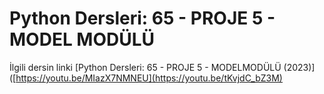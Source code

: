# Python Dersleri: 65 - PROJE 5 - MODEL MODÜLÜ

İlgili dersin linki [Python Dersleri: 65 - PROJE 5 - MODELMODÜLÜ (2023)]([https://youtu.be/MIazX7NMNEU](https://youtu.be/tKvjdC_bZ3M)
